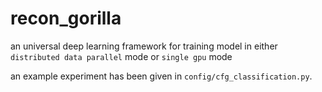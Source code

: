 # recon_gorilla

an universal deep learning framework for training model in either `distributed data parallel` mode or `single gpu` mode

an example experiment has been given in `config/cfg_classification.py`.

